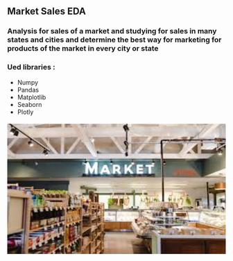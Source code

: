 ## Market Sales EDA
### Analysis for sales of a market and studying for sales in many states and cities and determine the best way for marketing for products of the market in every city or state 

### Ued libraries :
- Numpy
- Pandas 
- Matplotlib
- Seaborn
- Plotly

####
<div style="width:100%;text-align: center; background-color:white;"> <img align=middle src="https://github.com/Abdulrahmankhaled11/Market-Sales-EDA/blob/main/Market.jpeg" width="700px" height="300px">


